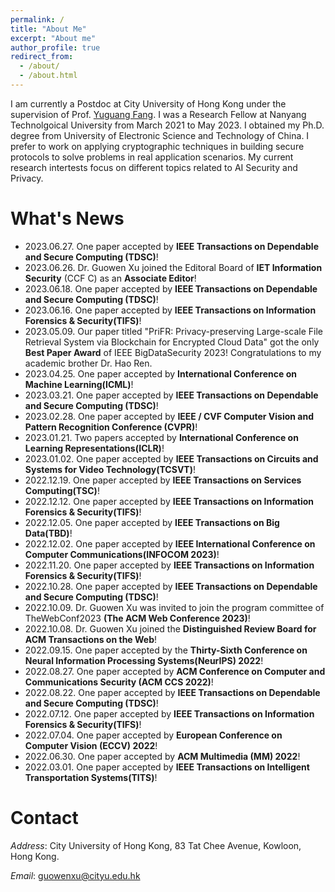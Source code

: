 ```yaml
---
permalink: /
title: "About Me"
excerpt: "About me"
author_profile: true
redirect_from: 
  - /about/
  - /about.html
---
```


 I am currently a Postdoc at City University of Hong Kong under the supervision of Prof. [Yuguang Fang](https://www.cs.cityu.edu.hk/~yugufang/). I was a  Research  Fellow at Nanyang Technolgoical University from March 2021 to May 2023. I obtained my Ph.D. degree from University of Electronic Science and Technology of China. I prefer to work on applying cryptographic techniques in building secure protocols to solve problems in real application scenarios. My current research intertests focus on different topics related to AI Security and Privacy.


What's News
======
- 2023.06.27. One paper  accepted by **IEEE Transactions on Dependable and Secure Computing (TDSC)**!
- 2023.06.26. Dr. Guowen Xu joined the Editoral Board of **IET Information Security** (CCF C) as an **Associate Editor**! 
- 2023.06.18. One paper  accepted by **IEEE Transactions on Dependable and Secure Computing (TDSC)**!
- 2023.06.16. One paper accepted by **IEEE Transactions on Information Forensics & Security(TIFS)**!
- 2023.05.09. Our paper titled "PriFR: Privacy-preserving Large-scale File Retrieval System via Blockchain for Encrypted Cloud Data" got the only **Best Paper Award** of IEEE BigDataSecurity 2023! Congratulations to my academic brother Dr. Hao Ren.
- 2023.04.25. One paper  accepted by **International Conference on Machine Learning(ICML)**!
- 2023.03.21. One paper  accepted by **IEEE Transactions on Dependable and Secure Computing (TDSC)**!
- 2023.02.28. One paper accepted by **IEEE / CVF Computer Vision and Pattern Recognition Conference (CVPR)**!
- 2023.01.21. Two papers accepted by **International Conference on Learning Representations(ICLR)**!
- 2023.01.02. One paper accepted by **IEEE Transactions on Circuits and Systems for Video Technology(TCSVT)**!
- 2022.12.19. One paper accepted by **IEEE Transactions on Services Computing(TSC)**!
- 2022.12.12. One paper accepted by **IEEE Transactions on Information Forensics & Security(TIFS)**!
- 2022.12.05. One paper accepted by **IEEE Transactions on Big Data(TBD)**!
- 2022.12.02. One paper accepted by **IEEE International Conference on Computer Communications(INFOCOM 2023)**!
- 2022.11.20. One paper accepted by **IEEE Transactions on Information Forensics & Security(TIFS)**!
- 2022.10.28. One paper  accepted by **IEEE Transactions on Dependable and Secure Computing (TDSC)**!
- 2022.10.09. Dr. Guowen Xu was invited to join the program committee of TheWebConf2023 **(The ACM
Web Conference 2023)**!
- 2022.10.08. Dr. Guowen Xu joined the **Distinguished Review Board for ACM Transactions on the Web**!
- 2022.09.15. One paper  accepted by the **Thirty-Sixth Conference on Neural Information Processing Systems(NeurIPS) 2022**! 
- 2022.08.27. One paper  accepted by **ACM Conference on Computer and Communications Security (ACM CCS
2022)**!
- 2022.08.22. One paper  accepted by **IEEE Transactions on Dependable and Secure Computing (TDSC)**!
- 2022.07.12. One paper accepted by **IEEE Transactions on Information Forensics & Security(TIFS)**!
- 2022.07.04. One paper accepted by **European Conference on Computer Vision (ECCV) 2022**!
- 2022.06.30. One paper accepted by **ACM Multimedia (MM) 2022**! 
- 2022.03.01. One paper accepted by **IEEE Transactions on Intelligent Transportation Systems(TITS)**!



Contact
======
*Address*: City University of Hong Kong, 83 Tat Chee Avenue, Kowloon, Hong Kong.

*Email*: guowenxu@cityu.edu.hk


